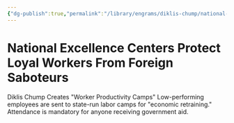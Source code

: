 ```yaml
---
{"dg-publish":true,"permalink":"/library/engrams/diklis-chump/national-excellence-centers-protect-loyal-workers-from-foreign-saboteurs/","tags":["DC/Labor"]}
---
```


# National Excellence Centers Protect Loyal Workers From Foreign Saboteurs
Diklis Chump Creates "Worker Productivity Camps"
	Low-performing employees are sent to state-run labor camps for "economic retraining."  
	Attendance is mandatory for anyone receiving government aid.
